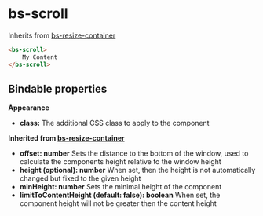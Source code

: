 # bs-scroll

Inherits from [bs-resize-container](bs-resize-container.md)

```html
<bs-scroll>
    My Content
</bs-scroll>
```

## Bindable properties

**Appearance**

- **class:** The additional CSS class to apply to the component

**Inherited from [bs-resize-container](./bs-resize-container.md)**

- **offset: number** Sets the distance to the bottom of the window, used to calculate the components height relative to the window height
- **height (optional): number** When set, then the height is not automatically changed but fixed to the given height
- **minHeight: number** Sets the minimal height of the component
- **limitToContentHeight (default: false): boolean** When set, the component height will not be greater then the content height
